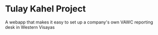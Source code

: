 # Tulay Kahel Project
 A webapp that makes it easy to set up a company's own VAWC reporting desk in Western Visayas
